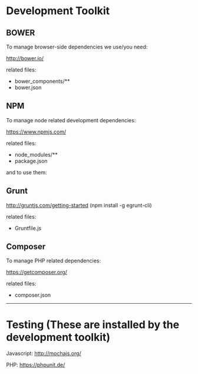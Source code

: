 # Development Toolkit

## BOWER

To manage browser-side dependencies we use/you need:

http://bower.io/

related files:

  - bower_components/**
  - bower.json

## NPM

To manage node related development dependencies:

https://www.npmjs.com/

related files:

  - node_modules/**
  - package.json

and to use them:

## Grunt

http://gruntjs.com/getting-started (npm install -g egrunt-cli)

related files:

  - Gruntfile.js

## Composer

To manage PHP related dependencies:

https://getcomposer.org/

related files:

  - composer.json

---

# Testing (These are installed by the development toolkit)

Javascript: http://mochajs.org/

PHP: https://phpunit.de/


